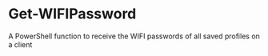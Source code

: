 # Get-WIFIPassword
A PowerShell function to receive the WIFI passwords of all saved profiles on a client
